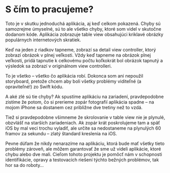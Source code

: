 # S čím to pracujeme?

Toto je v skutku jednoduchá aplikácia, aj keď celkom pokazená. Chyby sú samozrejme úmyselné, sú to ale všetko chyby, ktoré som videl v skutočne dodanom kóde. Aplikácia zobrazuje table view obsahujúci kriklavé obrázky populárnych internetových skratiek.

Keď na jeden z riadkov tapneme, zobrazí sa detail view controller, ktorý zobrazí obrázok v plnej veľkosti. Vždy keď tapneme na obrázok plnej veľkosti, pridá tapnutie k celkovému počtu koľkokrát bol obrázok tapnutý a výsledok sa zobrazí v originálnom view controlleri.

To je všetko – všetko čo aplikácia robí. Dokonca som ani nepoužil storyboard, pretože chcem aby boli všetky problémy viditeľné (a opraviteľné!) zo Swift kódu.

A aké zlé sú tie chyby? Ak spustíme aplikáciu na zariadení, pravdepodobne zistíme že potom, čo si prerieme zopár fotografií aplikácia spadne – na mojom iPhone sa dostanem cez približne dve tretiny než to vzdá.

Tiež si pravdepodobne všimneme že skrolovanie v table view nie je plynulé, obzvlášť na starších zariadeniach. Ak zopár krát poskrolujeme tam a späť iOS by mal veci trochu vyladiť, ale určite sa nedostaneme na plynulých 60 framov za sekundu – zlatý štandard kreslenia na iOS.

Pevne dúfam že nikdy nenarazíme na aplikáciu, ktorá bude mať všetky tieto problémy zároveň, ale môžem garantovať že sme už videli aplikácie, ktoré chybu alebo dve mali. Cieľom tohoto projektu je pomôcť nám v schopnosti identifikácie, opravy a testovacích riešení týchto bežných problémov, tak hor sa do roboty…
